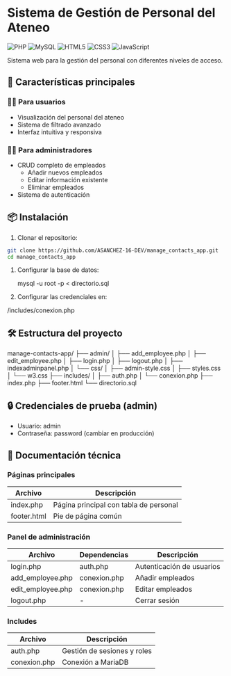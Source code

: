 # Sistema de Gestión de Personal del Ateneo

![PHP](https://img.shields.io/badge/PHP-777BB4?style=for-the-badge&logo=php&logoColor=white)
![MySQL](https://img.shields.io/badge/MySQL-005C84?style=for-the-badge&logo=mysql&logoColor=white)
![HTML5](https://img.shields.io/badge/HTML5-E34F26?style=for-the-badge&logo=html5&logoColor=white)
![CSS3](https://img.shields.io/badge/CSS3-1572B6?style=for-the-badge&logo=css3&logoColor=white)
![JavaScript](https://img.shields.io/badge/JavaScript-F7DF1E?style=for-the-badge&logo=javascript&logoColor=black)

Sistema web para la gestión del personal con diferentes niveles de acceso.

## 🚀 Características principales

### 👨‍💻 Para usuarios

- Visualización del personal del ateneo
- Sistema de filtrado avanzado
- Interfaz intuitiva y responsiva

### 👨‍💼 Para administradores

- CRUD completo de empleados
  - Añadir nuevos empleados
  - Editar información existente
  - Eliminar empleados
- Sistema de autenticación

## 📦 Instalación

1. Clonar el repositorio:

```bash
git clone https://github.com/ASANCHEZ-16-DEV/manage_contacts_app.git
cd manage_contacts_app
```

1. Configurar la base de datos:

   mysql -u root -p < directorio.sql
3. Configurar las credenciales en:

/includes/conexion.php


## 🛠️ Estructura del proyecto

manage-contacts-app/
├── admin/
│   ├── add_employee.php
│   ├── edit_employee.php
│   ├── login.php
│   ├── logout.php
│   ├── indexadminpanel.php
│   └── css/
│       ├── admin-style.css
│       ├── styles.css
│       └── w3.css
├── includes/
│   ├── auth.php
│   └── conexion.php
├── index.php
├── footer.html
└── directorio.sql










## 🔒 Credenciales de prueba (admin)

* Usuario: admin
* Contraseña: password (cambiar en producción)


## 📄 Documentación técnica

### Páginas principales

| Archivo     | Descripción                            |
| ----------- | --------------------------------------- |
| index.php   | Página principal con tabla de personal |
| footer.html | Pie de página común                   |

### Panel de administración

| Archivo           | Dependencias | Descripción               |
| ----------------- | ------------ | -------------------------- |
| login.php         | auth.php     | Autenticación de usuarios |
| add_employee.php  | conexion.php | Añadir empleados          |
| edit_employee.php | conexion.php | Editar empleados           |
| logout.php        | -            | Cerrar sesión             |

### Includes

| Archivo      | Descripción                 |
| ------------ | ---------------------------- |
| auth.php     | Gestión de sesiones y roles |
| conexion.php | Conexión a MariaDB          |
